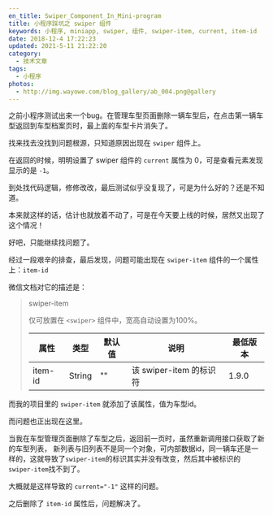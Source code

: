 ```yaml
---
en_title: Swiper_Component_In_Mini-program
title: 小程序踩坑之 swiper 组件
keywords: 小程序, miniapp, swiper, 组件, swiper-item, current, item-id
date: 2018-12-4 17:22:23
updated: 2021-5-11 21:22:20
category:
  - 技术文章
tags:
  - 小程序
photos:
  - http://img.wayowe.com/blog_gallery/ab_004.png@gallery
---
```


之前小程序测试出来一个bug。在管理车型页面删除一辆车型后，在点击第一辆车型返回到车型档案页时，最上面的车型卡片消失了。

找来找去没找到问题根源，只知道原因出现在 `swiper` 组件上。

在返回的时候，明明设置了 swiper 组件的 `current` 属性为 0，可是查看元素发现显示的是 `-1`。

<!-- more -->
到处找代码逻辑，修修改改，最后测试似乎没复现了，可是为什么好的？还是不知道。

本来就这样的话，估计也就放着不动了，可是在今天要上线的时候，居然又出现了这个情况！

好吧，只能继续找问题了。

经过一段艰辛的排查，最后发现，问题可能出现在 `swiper-item` 组件的一个属性上：`item-id`

微信文档对它的描述是：
> swiper-item
>
> 仅可放置在 `<swiper>` 组件中，宽高自动设置为100%。
>
> |   属性   |  类型  | 默认值 |          说明          | 最低版本 |
> |---------|--------|-------|------------------------|---------|
> | item-id | String |  ""   | 该 swiper-item 的标识符 |  1.9.0  |

而我的项目里的 `swiper-item` 就添加了该属性，值为车型id。

而问题也正出现在这里。

当我在车型管理页面删除了车型之后，返回前一页时，虽然重新调用接口获取了新的车型列表，
新列表与旧列表不是同一个对象，可内部数据id，同一辆车还是一样的，这就导致了`swiper-item`的标识其实并没有改变，然后其中被标识的`swiper-item`找不到了。

大概就是这样导致的 `current="-1"` 这样的问题。

之后删除了 `item-id` 属性后，问题解决了。
